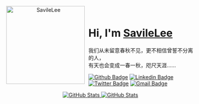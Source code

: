 <p align="center">
<img width="210" height="210" align="left" style="float: left; margin: 0 10px 0 0;" src="https://raw.githubusercontent.com/SavileLee/SavileLee/home/SavileLee.png" alt="SavileLee"/>
</br>
  <h1>
    <b>Hi, I'm <a href="https://dreamstart.site">SavileLee</a>  </b>
  </h1>
我们从未留意春秋不见，更不相信曾誓不分离的人，
</br>
有天也会变成一春一秋，咫尺天涯……
</p>

[![Github Badge](https://img.shields.io/badge/-Github-000?style=flat-square&logo=Github&logoColor=white&link=https://github.com/SavileLee)](https://github.com/SavileLee)
[![Linkedin Badge](https://img.shields.io/badge/-LinkedIn-blue?style=flat-square&logo=Linkedin&logoColor=white&link=https://www.linkedin.com/in/SavileLee/)](https://www.linkedin.com/in/SavileLee/)
[![Twitter Badge](https://img.shields.io/badge/-Twitter-1ca0f1?style=flat-square&labelColor=1ca0f1&logo=twitter&logoColor=white&link=https://twitter.com/SavileLee)](https://twitter.com/SavileLee)
[![Gmail Badge](https://img.shields.io/badge/-Gmail-c14438?style=flat-square&logo=Gmail&logoColor=white&link=mailto:liyesen@gmail.com)](mailto:liyesen@gmail.com)


<p align="center">
  <a href="https://github.com/SavileLee">
    <img alt="GitHub Stats" src="https://github-readme-stats.vercel.app/api?username=SavileLee&hide=issues&hide_title=true&include_all_commits=true&bg_color=30,e96443,904e95&title_color=fff&text_color=fff" />
  </a>
    <a href="https://github.com/SavileLee">
    <img alt="GitHub Stats" src="https://github-readme-stats.vercel.app/api/top-langs/?username=SavileLee&hide=issues&hide_title=true&include_all_commits=true&bg_color=30,e96443,904e95&show_icons=true&locale=en&layout=compact&title_color=fff" />
    </a>
</p>


